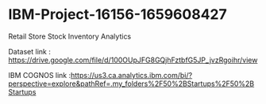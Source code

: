# IBM-Project-16156-1659608427
Retail Store Stock Inventory Analytics

Dataset link : https://drive.google.com/file/d/100OUpJFG8GQjhFztbfG5JP_jvzRgoihr/view

IBM COGNOS link :https://us3.ca.analytics.ibm.com/bi/?perspective=explore&pathRef=.my_folders%2F50%2BStartups%2F50%2BStartups
